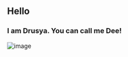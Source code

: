 ## Hello
### I am Drusya. You can call me Dee!
![image](https://github.com/drusya-github/drusya-github/assets/106588056/21bd0474-f382-4d60-aefc-1ce7cec3012d)




<!--
**drusya-github/drusya-github** is a ✨ _special_ ✨ repository because its `README.md` (this file) appears on your GitHub profile.

Here are some ideas to get you started:

- 🔭 I’m currently working on ...
- 🌱 I’m currently learning ...
- 👯 I’m looking to collaborate on ...
- 🤔 I’m looking for help with ...
- 💬 Ask me about ...
- 📫 How to reach me: ...
- 😄 Pronouns: ...
- ⚡ Fun fact: ...
-->
